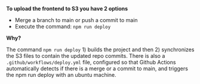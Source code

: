 **To upload the frontend to S3 you have 2 options**
- Merge a branch to main or push a commit to main
- Execute the command: `npm run deploy`

**Why?**

The command `npm run deploy` 1) builds the project and then 2) synchronizes the S3 files to contain the updated repo commits.
There is also a `.github/workflows/deploy.yml` file, configured so that Github Actions automatically detects if there is a merge or a commit to main, and triggers the npm run deploy with an ubuntu machine.